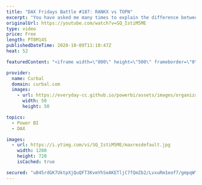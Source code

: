 ```yaml
---
title: "DAX Fridays Battle #187: RANKX vs TOPN"
excerpt: "You have asked me many times to explain the difference between RANKX and TOPN and it is finally here.  Links to related videos: 00:30 Calculate vs calculatetable https://www.youtube.com/watch?v=P4B9FbzrotM  01:55 Scalar vs table vs other DAX functions https://www.youtube.com/watch?v=oA_GYuoqgsY  05:56"
originalUrl: https://youtube.com/watch?v=SQ_IstiM5ME
type: video
price: Free
length: PT8M14S
publishedDateTime: 2020-10-09T11:10:47Z
heat: 52

featuredContent: "<iframe width=\"800\" height=\"500\" frameborder=\"0\" src=\"https://www.youtube.com/embed/SQ_IstiM5ME\" allow=\"accelerometer; autoplay; encrypted-media; gyroscope; picture-in-picture\" allowfullscreen></iframe>"

provider:
  name: Curbal
  domain: curbal.com
  images:
    - url: https://everyday-cc.github.io/powerbi/assets/images/organizations/curbal.com-50x50.jpg
      width: 50
      height: 50

topics:
  - Power BI
  - DAX

images:
  - url: https://i.ytimg.com/vi/SQ_IstiM5ME/maxresdefault.jpg
    width: 1280
    height: 720
    isCached: true

secured: "uB45rdGK7UktpXjQuQFT3KvmYhSeAKETljC7fQmZb2/LvxuRm1eof7/gmpqWYT0cdqE1NBDPQHjOa0NOZnn6VEVX+GyLepcJ3ul4ehsBtpdnDj/dHU6/gzgFodA5fK3Z/wSuFBeN0Y+F1XvflmV+Sv+liaQeSXkJH5r+/X9RacdAt3wH4x5U8aENTEZwYdrfy311AcTJPDczpEW44Yb44w31/SuNKaZOud2EjzjPhFSwgSG1bjSfdxhYX52n0R2D63k5JpUdoHSSoDPsX1ey3kvqDIdyjtR3A0Cdc65Tx6X4Rwo5PF34duSIBK004l+WEHswNbV8sqJpweSWif84o+DCK1PoxdWgzmF+nHoFwosftLYzXsFc4oXUPgVOdsgWggD54CxYCBwcEMz5DkJDF6ANF4A0oy3dil6j1swH1fI=;zM2wjpPCN+0bREK8BhcMew=="
---
```


